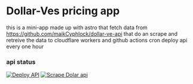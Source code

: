 # Dollar-Ves pricing app 
this is a mini-app made up with astro that fetch data from https://github.com/maikCyphlock/dollar-ve-api that do an scrape and retreive the data to cloudflare workers and github actions cron deploy api every one hour

### api status

[![Deploy API](https://github.com/maikCyphlock/dollar-ve-api/actions/workflows/deploy-api.yml/badge.svg?branch=master)](https://github.com/maikCyphlock/dollar-ve-api/actions/workflows/deploy-api.yml) [![Scrape Dolar api](https://github.com/maikCyphlock/dollar-ve-api/actions/workflows/cron-scrapper.yml/badge.svg)](https://github.com/maikCyphlock/dollar-ve-api/actions/workflows/cron-scrapper.yml)
